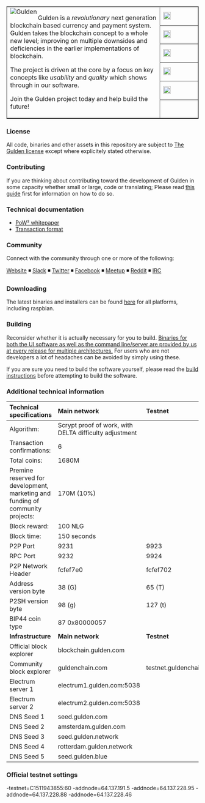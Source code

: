 <table cellspacing="0" cellpadding="0" color="grey" border="1px">
  <tr border=0>
    <td border="0px" width="80%" rowspan="7">
      <a href="https://www.Gulden.com">
        <img align="left" src="https://dev.gulden.com/images/branding/gblue256x256.png" alt="Gulden"/>
      </a>
      <p>Gulden is a <i>revolutionary</i> next generation blockchain based currency and payment system.<br/>
      Gulden takes the blockchain concept to a whole new level; improving on multiple downsides and deficiencies in the earlier implementations of blockchain.</p>
      <p>The project is driven at the core by a focus on key concepts like <i>usability</i> and <i>quality</i> which shows through in our software.</p><p>Join the Gulden project today and help build the future!</p>
    </td>
    <td width="20%" border=0>
      <a href="#">
        <img height="20px" src="https://travis-ci.org/Gulden/gulden-official.svg?branch=pow2_testing" alt="ci build status"/>
      </a>
    </td>
  </tr>
  <tr border=0>
    <td>
      <a href="https://github.com/Gulden/gulden-official/issues">
        <img  height="20px" src="https://img.shields.io/github/issues/gulden/gulden-official.svg" alt="open issues"/>
    </td>
  </tr>
  <tr border=0>
    <td>
      <a href="https://github.com/Gulden/gulden-official/issues?q=is%3Aissue+is%3Aclosed">
        <img  height="20px" src="https://img.shields.io/github/issues-closed/gulden/gulden-official.svg" alt="closed issues"/>
      </a>
    </td>
  </tr>
  <tr border=0>
    <td border=0>
      <a href="https://github.com/Gulden/gulden-official/releases">
        <img height="20px" src="https://img.shields.io/github/downloads/gulden/gulden-official/total.svg" alt="total downloads"/>
      </a>
    </td>
  </tr>
  <tr border=0>
    <td>
      <a href="https://github.com/Gulden/gulden-official/commits/master">
        <img height="20px" src="https://img.shields.io/github/commit-activity/4w/gulden/gulden-official.svg" alt="commits 4w"/>
      </a>
    </td>
  </tr>
  <tr>
    <td>&nbsp;</td>
  </tr>
</table>



### License
All code, binaries and other assets in this repository are subject to [The Gulden license](https://github.com/Gulden/gulden-official/blob/master/COPYING_gulden) except where explicitely stated otherwise.

### Contributing
If you are thinking about contributing toward the development of Gulden in some capacity whether small or large, code or translating; Please read [this guide](./CONTRIBUTING.md) first for information on how to do so.

### Technical documentation
* [PoW² whitepaper](.//technical_documentation/Gulden_PoW2.pdf)
* [Transaction format](./technical_documentation/transaction_format.md)

### Community

Connect with the community through one or more of the following:

[Website](https://gulden.com) ◾ [Slack](https://gulden.com/join) ◾ [Twitter](http://twitter.com/gulden) ◾ [Facebook](http://facebook.com/gulden) ◾ [Meetup](https://www.meetup.com/gulden) ◾ [Reddit](https://www.reddit.com/r/GuldenCommunity) ◾ [IRC](https://webchat.freenode.net/?channels=Gulden)


### Downloading

The latest binaries and installers can be found [here](https://github.com/Gulden/gulden-official/releases) for all platforms, including raspbian.

### Building
Reconsider whether it is actually necessary for you to build.
[Binaries for both the UI software as well as the command line/server are provided by us at every release for multiple architectures.](https://github.com/Gulden/gulden-official/releases) For users who are not developers a lot of headaches can be avoided by simply using these.

If you are sure you need to build the software yourself, please read the [build instructions](./doc/building.md) before attempting to build the software.

### Additional technical information


|Technical specifications|Main network|Testnet|
|:-----------|:---------|:---------|
|Algorithm:|Scrypt proof of work, with DELTA difficulty adjustment||
|Transaction confirmations:|6||
|Total coins:|1680M||
|Premine reserved for development, marketing and funding of community projects:|170M (10%)||
|Block reward:|100 NLG||
|Block time:|150 seconds||
|P2P Port|9231|9923|
|RPC Port|9232|9924|
|P2P Network Header|fcfef7e0|fcfef702|
|Address version byte|38 (G)|65 (T)|
|P2SH version byte|98 (g)|127 (t)|
|BIP44 coin type|87 0x80000057||
|**Infrastructure**|**Main network**|**Testnet**|
|Official block explorer|blockchain.gulden.com||
|Community block explorer|guldenchain.com|testnet.guldenchain.com|
|Electrum server 1|electrum1.gulden.com:5038||
|Electrum server 2|electrum2.gulden.com:5038||
|DNS Seed 1|seed.gulden.com||
|DNS Seed 2|amsterdam.gulden.com||
|DNS Seed 3|seed.gulden.network||
|DNS Seed 4|rotterdam.gulden.network||
|DNS Seed 5|seed.gulden.blue||

### Official testnet settings
-testnet=C1511943855:60 -addnode=64.137.191.5 -addnode=64.137.228.95 -addnode=64.137.228.88 -addnode=64.137.228.46
